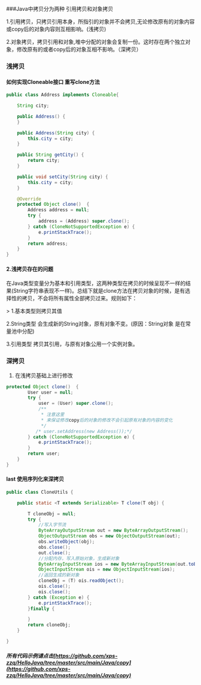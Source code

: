 \#\#\#Java中拷贝分为两种 引用拷贝和对象拷贝

1.引用拷贝，只拷贝引用本身，所指引的对象并不会拷贝,无论修改原有的对象内容或copy后的对象内容则互相影响。\(浅拷贝\)

2.对象拷贝，拷贝引用和对象,堆中分配的对象会复制一份。这时存在两个独立对象，修改原有的或者copy后的对象互相不影响。（深拷贝）

### 浅拷贝

#### 如何实现Cloneable接口 重写clone方法

```java
public class Address implements Cloneable{

    String city;

    public Address() {
    }

    public Address(String city) {
        this.city = city;
    }

    public String getCity() {
        return city;
    }

    public void setCity(String city) {
        this.city = city;
    }

    @Override
    protected Object clone()  {
        Address address = null;
        try {
            address = (Address) super.clone();
        } catch (CloneNotSupportedException e) {
            e.printStackTrace();
        }
        return address;
    }
}
```

#### 2.浅拷贝存在的问题

在Java类型变量分为基本和引用类型，这两种类型在拷贝的时候呈现不一样的结果\(String字符串表现不一样\)。总结下就是clone方法在拷贝对象的时候，是有选择性的拷贝，不会将所有属性全部拷贝过来。规则如下：

&gt; 1.基本类型则拷贝其值

2.String类型 会生成新的String对象，原有对象不变。\(原因：String对象 是在常量池中分配\)

3.引用类型 拷贝其引用，与原有对象公用一个实例对象。

### 深拷贝

1. 在浅拷贝基础上进行修改

```java
protected Object clone()  {
        User user = null;
        try {
            user = (User) super.clone();
            /**
             * 注意这里
             * 来保证修改copy后的对象的修改不会引起原有对象的内容的变化
             */
           /* user.setAddress(new Address());*/
        } catch (CloneNotSupportedException e) {
            e.printStackTrace();
        }
        return user;
    }
}
```

#### last 使用序列化来深拷贝

```java
public class CloneUtils {

    public static <T extends Serializable> T clone(T obj) {

        T cloneObj = null;
        try {
            //写入字节流
            ByteArrayOutputStream out = new ByteArrayOutputStream();
            ObjectOutputStream obs = new ObjectOutputStream(out);
            obs.writeObject(obj);
            obs.close();
            out.close();
            //分配内存，写入原始对象，生成新对象
            ByteArrayInputStream ios = new ByteArrayInputStream(out.toByteArray());
            ObjectInputStream ois = new ObjectInputStream(ios);
            //返回生成的新对象
            cloneObj = (T) ois.readObject();
            ois.close();
            ois.close();
        } catch (Exception e) {
            e.printStackTrace();
        }finally {

        }
        return cloneObj;
    }

}
```

##### 所有代码示例请点击[https://github.com/xps-zzq/HelloJava/tree/master/src/main/Java/copy](https://github.com/xps-zzq/HelloJava/tree/master/src/main/Java/copy)



